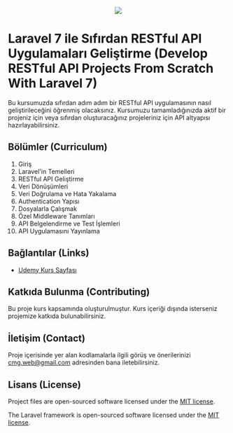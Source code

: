 <p align="center"><img src="https://laravel.com/assets/img/components/logo-laravel.svg"></p>

# Laravel 7 ile Sıfırdan RESTful API Uygulamaları Geliştirme (Develop RESTful API Projects From Scratch With Laravel 7)

Bu kursumuzda sıfırdan adım adım bir RESTful API uygulamasının nasıl geliştirileceğini öğrenmiş olacaksınız.
Kursumuzu tamamladığınızda aktif bir projeniz için veya sıfırdan oluşturacağınız projeleriniz için API altyapısı hazırlayabilirsiniz.

## Bölümler (Curriculum)
1. Giriş
2. Laravel'in Temelleri
3. RESTful API Geliştirme
4. Veri Dönüşümleri
5. Veri Doğrulama ve Hata Yakalama
6. Authentication Yapısı
7. Dosyalarla Çalışmak
8. Özel Middleware Tanımları
9. API Belgelendirme ve Test İşlemleri
10. API Uygulamasını Yayınlama

## Bağlantılar (Links)
- [Udemy Kurs Sayfası](https://link.uzaktankurs.com/RESTFULAPI)

## Katkıda Bulunma (Contributing)

Bu proje kurs kapsamında oluşturulmuştur. Kurs içeriği dışında isterseniz projemize katkıda bulunabilirsiniz.

## İletişim (Contact)

Proje içerisinde yer alan kodlamalarla ilgili görüş ve önerilerinizi cmg.web@gmail.com adresinden bana iletebilirsiniz. 

## Lisans (License)

Project files are open-sourced software licensed under the [MIT license](http://opensource.org/licenses/MIT).

The Laravel framework is open-sourced software licensed under the [MIT license](http://opensource.org/licenses/MIT).
